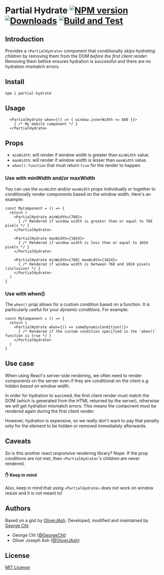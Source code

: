 # Partial Hydrate [![NPM version][npm-image]][npm-url] [![Downloads][downloads-image]][npm-url] [![Build and Test](https://github.com/actions/checkout/actions/workflows/test.yml/badge.svg)](https://github.com/actions/checkout/actions/workflows/test.yml)

## Introduction
Provides a `<PartialHydrate>` component that conditionally _skips hydrating children_ by removing them from the DOM _before the first client render_. Removing them before ensures hydration is successful and there are no hydration mismatch errors.

## Install

```
npm i partial-hydrate
```

## Usage

```tsx
  <PartialHydrate when={() => { window.innerWidth <= 680 }}>
    { /* My mobile component */ }
  </PartialHydrate>
```

## Props
- `minWidth`: will render if window width is greater than `minWidth` value.
- `maxWidth`: will render if window width is lesser than `maxWidth` value.
- `when()`: `function` that must return `true` for the render to happen.

### Use with minWidth and/or maxWidth
You can use the `minWidth` and/or `maxWidth` props individually or together to conditionally render  components based on the window width. Here's an example:

```tsx
const MyComponent = () => {
  return (
    <PartialHydrate minWidth={768}>
      { /* Rendered if window width is greater than or equal to 768 pixels */ }
    </PartialHydrate>

    <PartialHydrate maxWidth={1024}>
      { /* Rendered if window width is less than or equal to 1024 pixels */ }
    </PartialHydrate>

    <PartialHydrate minWidth={768} maxWidth={1024}>
      { /* Rendered if window width is between 768 and 1024 pixels (inclusive) */ }
    </PartialHydrate>
  )
}
```

### Use with when()
The `when()` prop allows for a custom condition based on a function. It is particularly useful for your  _dynamic conditions_. For example:

```tsx
const MyComponent = () => {
  return (
    <PartialHydrate when={() => someDynamicCondition()}>
      { /* Rendered if the custom condition specified in the `when()` function is true */ }
    </PartialHydrate>
  )
}
```

## Use case
When using React's server-side rendering, we often need to render components on the server even if they are conditional on the client _e.g. hidden based on window width_.

In order for hydration to succeed, the first client render must match the DOM (which is generated from the HTML returned by the server), otherwise we will get hydration mismatch errors. This means the component must be rendered again during the first client render.

However, hydration is expensive, so we really don't want to pay that penalty only for the element to be hidden or removed immediately afterwards.

## Caveats
So is this another react _responsive_ rendering library? Nope. If the prop conditions are not met, then `<PartialHydrate>`'s children are never rendered.

#### ✋ Keep in mind
Also, keep in mind that using `<PartialHydrate>` does not work on window resize and it is not meant to!

## Authors

Based on a gist by [OliverJAsh](https://github.com/OliverJAsh). Developed, modified and maintained by [George Cht](https://github.com/GeorgeCht).

- George Cht ([@GeorgeCht](https://github.com/GeorgeCht))
- Oliver Joseph Ash ([@OliverJAsh](https://github.com/OliverJAsh))

## License

[MIT License](https://opensource.org/licenses/MIT)

[downloads-image]: http://img.shields.io/npm/dm/partial-hydrate.svg
[npm-url]: https://www.npmjs.com/package/partial-hydrate
[npm-image]: http://img.shields.io/npm/v/partial-hydrate.svg
